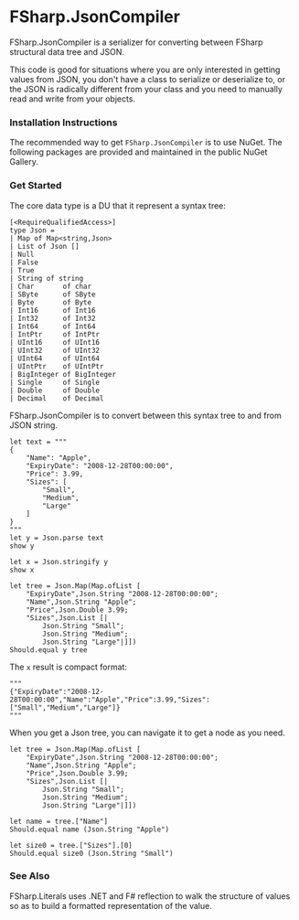 # FSharp.JsonCompiler

FSharp.JsonCompiler is a serializer for converting between FSharp structural data tree and JSON.

This code is good for situations where you are only interested in getting values from JSON, you don't have a class to serialize or deserialize to, or the JSON is radically different from your class and you need to manually read and write from your objects.

### Installation Instructions

The recommended way to get `FSharp.JsonCompiler` is to use NuGet. The following packages are provided and maintained in the public NuGet Gallery.

### Get Started

The core data type is a DU that it represent a syntax tree:

```F#
[<RequireQualifiedAccess>]
type Json =
| Map of Map<string,Json>
| List of Json []
| Null
| False
| True
| String of string
| Char       of char
| SByte      of SByte
| Byte       of Byte
| Int16      of Int16
| Int32      of Int32
| Int64      of Int64
| IntPtr     of IntPtr
| UInt16     of UInt16
| UInt32     of UInt32
| UInt64     of UInt64
| UIntPtr    of UIntPtr
| BigInteger of BigInteger
| Single     of Single
| Double     of Double
| Decimal    of Decimal

```

FSharp.JsonCompiler is to convert between this syntax tree to and from JSON string.

```F#
let text = """
{
    "Name": "Apple",
    "ExpiryDate": "2008-12-28T00:00:00",
    "Price": 3.99,
    "Sizes": [
        "Small",
        "Medium",
        "Large"
    ]
}
"""
let y = Json.parse text
show y

let x = Json.stringify y
show x

let tree = Json.Map(Map.ofList [
    "ExpiryDate",Json.String "2008-12-28T00:00:00";
    "Name",Json.String "Apple";
    "Price",Json.Double 3.99;
    "Sizes",Json.List [|
        Json.String "Small";
        Json.String "Medium";
        Json.String "Large"|]])
Should.equal y tree
```

The `x` result is compact format:

```F#
"""
{"ExpiryDate":"2008-12-28T00:00:00","Name":"Apple","Price":3.99,"Sizes":["Small","Medium","Large"]}
"""
```

When you get a Json tree, you can navigate it to get a node as you need.

```F#
let tree = Json.Map(Map.ofList [
    "ExpiryDate",Json.String "2008-12-28T00:00:00";
    "Name",Json.String "Apple";
    "Price",Json.Double 3.99;
    "Sizes",Json.List [|
        Json.String "Small";
        Json.String "Medium";
        Json.String "Large"|]])

let name = tree.["Name"]
Should.equal name (Json.String "Apple")

let size0 = tree.["Sizes"].[0]
Should.equal size0 (Json.String "Small")

```

### See Also

FSharp.Literals uses .NET and F# reflection to walk the structure of values so as to build a formatted representation of the value.